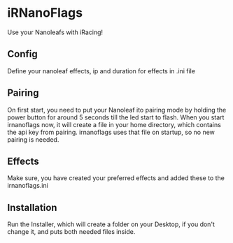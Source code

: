# iRNanoFlags

Use your Nanoleafs with iRacing! 

## Config

Define your nanoleaf effects, ip and duration for effects in .ini file 

## Pairing

On first start, you need to put your Nanoleaf ito pairing mode by holding the power button for around 5 seconds till the 
led start to flash. When you start irnanoflags now, it will create a file in your home directory, which contains the api 
key from pairing. irnanoflags uses that file on startup, so no new pairing is needed.

## Effects
Make sure, you have created your preferred effects and added these to the irnanoflags.ini

## Installation
Run the Installer, which will create a folder on your Desktop, if you don't change it, and puts both needed files inside.
